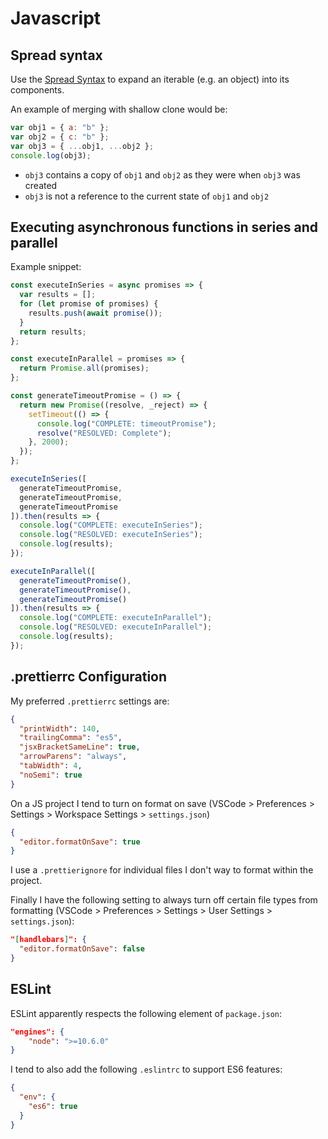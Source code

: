 # Javascript

## Spread syntax

Use the [Spread Syntax](https://developer.mozilla.org/en-US/docs/Web/JavaScript/Reference/Operators/Spread_syntax) to expand an iterable (e.g. an object) into its components.

An example of merging with shallow clone would be:

```javascript
var obj1 = { a: "b" };
var obj2 = { c: "b" };
var obj3 = { ...obj1, ...obj2 };
console.log(obj3);
```

- `obj3` contains a copy of `obj1` and `obj2` as they were when `obj3` was created
- `obj3` is not a reference to the current state of `obj1` and `obj2`

## Executing asynchronous functions in series and parallel

Example snippet:

```javascript
const executeInSeries = async promises => {
  var results = [];
  for (let promise of promises) {
    results.push(await promise());
  }
  return results;
};

const executeInParallel = promises => {
  return Promise.all(promises);
};

const generateTimeoutPromise = () => {
  return new Promise((resolve, _reject) => {
    setTimeout(() => {
      console.log("COMPLETE: timeoutPromise");
      resolve("RESOLVED: Complete");
    }, 2000);
  });
};

executeInSeries([
  generateTimeoutPromise,
  generateTimeoutPromise,
  generateTimeoutPromise
]).then(results => {
  console.log("COMPLETE: executeInSeries");
  console.log("RESOLVED: executeInSeries");
  console.log(results);
});

executeInParallel([
  generateTimeoutPromise(),
  generateTimeoutPromise(),
  generateTimeoutPromise()
]).then(results => {
  console.log("COMPLETE: executeInParallel");
  console.log("RESOLVED: executeInParallel");
  console.log(results);
});
```

## .prettierrc Configuration

My preferred `.prettierrc` settings are:

```json
{
  "printWidth": 140,
  "trailingComma": "es5",
  "jsxBracketSameLine": true,
  "arrowParens": "always",
  "tabWidth": 4,
  "noSemi": true
}
```

On a JS project I tend to turn on format on save (VSCode > Preferences > Settings > Workspace Settings > `settings.json`)

```json
{
  "editor.formatOnSave": true
}
```

I use a `.prettierignore` for individual files I don't way to format within the project.

Finally I have the following setting to always turn off certain file types from formatting (VSCode > Preferences > Settings > User Settings > `settings.json`):

```json
"[handlebars]": {
  "editor.formatOnSave": false
}
```

## ESLint

ESLint apparently respects the following element of `package.json`:

```json
"engines": {
    "node": ">=10.6.0"
}
```

I tend to also add the following `.eslintrc` to support ES6 features:

```json
{
  "env": {
    "es6": true
  }
}
```
